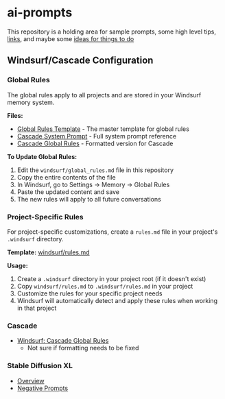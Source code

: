 # ai-prompts

This repository is a holding area for sample prompts, some high level tips, [links](links.md), and maybe some [ideas for things to do](todo-list.md)


## Windsurf/Cascade Configuration

### Global Rules
The global rules apply to all projects and are stored in your Windsurf memory system.

**Files:**
- [Global Rules Template](windsurf/global_rules.md) - The master template for global rules
- [Cascade System Prompt](windsurf/cascade/cascade-system-prompt.txt) - Full system prompt reference
- [Cascade Global Rules](windsurf/cascade/global_rules.md) - Formatted version for Cascade

**To Update Global Rules:**
1. Edit the `windsurf/global_rules.md` file in this repository
2. Copy the entire contents of the file
3. In Windsurf, go to Settings → Memory → Global Rules
4. Paste the updated content and save
5. The new rules will apply to all future conversations

### Project-Specific Rules
For project-specific customizations, create a `rules.md` file in your project's `.windsurf` directory.

**Template:** [windsurf/rules.md](windsurf/rules.md)

**Usage:**
1. Create a `.windsurf` directory in your project root (if it doesn't exist)
2. Copy `windsurf/rules.md` to `.windsurf/rules.md` in your project
3. Customize the rules for your specific project needs
4. Windsurf will automatically detect and apply these rules when working in that project

### Cascade
 - [Windsurf: Cascade Global Rules](windsurf/cascade/global_rules.md)
   - Not sure if formatting needs to be fixed

### Stable Diffusion XL
 - [Overview](stable-diffusion/sdxl-overview.md)
 - [Negative Prompts](stable-diffusion/negative-prompts.md)
